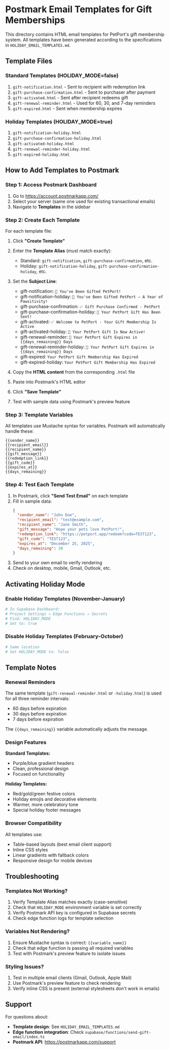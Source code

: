 # Postmark Email Templates for Gift Memberships

This directory contains HTML email templates for PetPort's gift membership system. All templates have been generated according to the specifications in `HOLIDAY_EMAIL_TEMPLATES.md`.

## Template Files

### Standard Templates (HOLIDAY_MODE=false)
1. `gift-notification.html` - Sent to recipient with redemption link
2. `gift-purchase-confirmation.html` - Sent to purchaser after payment
3. `gift-activated.html` - Sent after recipient redeems gift
4. `gift-renewal-reminder.html` - Used for 60, 30, and 7-day reminders
5. `gift-expired.html` - Sent when membership expires

### Holiday Templates (HOLIDAY_MODE=true)
1. `gift-notification-holiday.html`
2. `gift-purchase-confirmation-holiday.html`
3. `gift-activated-holiday.html`
4. `gift-renewal-reminder-holiday.html`
5. `gift-expired-holiday.html`

## How to Add Templates to Postmark

### Step 1: Access Postmark Dashboard
1. Go to https://account.postmarkapp.com/
2. Select your server (same one used for existing transactional emails)
3. Navigate to **Templates** in the sidebar

### Step 2: Create Each Template

For each template file:

1. Click **"Create Template"**
2. Enter the **Template Alias** (must match exactly):
   - Standard: `gift-notification`, `gift-purchase-confirmation`, etc.
   - Holiday: `gift-notification-holiday`, `gift-purchase-confirmation-holiday`, etc.

3. Set the **Subject Line**:
   - gift-notification: `🎁 You've Been Gifted PetPort!`
   - gift-notification-holiday: `🎁 You've Been Gifted PetPort — A Year of Pawsitivity!`
   - gift-purchase-confirmation: `✅ Gift Purchase Confirmed - PetPort`
   - gift-purchase-confirmation-holiday: `🎁 Your PetPort Gift Has Been Sent!`
   - gift-activated: `✅ Welcome to PetPort - Your Gift Membership Is Active`
   - gift-activated-holiday: `🎉 Your PetPort Gift Is Now Active!`
   - gift-renewal-reminder: `🎁 Your PetPort Gift Expires in {{days_remaining}} Days`
   - gift-renewal-reminder-holiday: `🎁 Your PetPort Gift Expires in {{days_remaining}} Days`
   - gift-expired: `Your PetPort Gift Membership Has Expired`
   - gift-expired-holiday: `Your PetPort Gift Membership Has Expired`

4. Copy the **HTML content** from the corresponding `.html` file
5. Paste into Postmark's HTML editor
6. Click **"Save Template"**
7. Test with sample data using Postmark's preview feature

### Step 3: Template Variables

All templates use Mustache syntax for variables. Postmark will automatically handle these:

```
{{sender_name}}
{{recipient_email}}
{{recipient_name}}
{{gift_message}}
{{redemption_link}}
{{gift_code}}
{{expires_at}}
{{days_remaining}}
```

### Step 4: Test Each Template

1. In Postmark, click **"Send Test Email"** on each template
2. Fill in sample data:
   ```json
   {
     "sender_name": "John Doe",
     "recipient_email": "test@example.com",
     "recipient_name": "Jane Smith",
     "gift_message": "Hope your pets love PetPort!",
     "redemption_link": "https://petport.app/redeem?code=TEST123",
     "gift_code": "TEST123",
     "expires_at": "December 25, 2025",
     "days_remaining": 30
   }
   ```
3. Send to your own email to verify rendering
4. Check on desktop, mobile, Gmail, Outlook, etc.

## Activating Holiday Mode

### Enable Holiday Templates (November-January)
```bash
# In Supabase Dashboard:
# Project Settings → Edge Functions → Secrets
# Find: HOLIDAY_MODE
# Set to: true
```

### Disable Holiday Templates (February-October)
```bash
# Same location
# Set HOLIDAY_MODE to: false
```

## Template Notes

### Renewal Reminders
The same template (`gift-renewal-reminder.html` or `-holiday.html`) is used for all three reminder intervals:
- 60 days before expiration
- 30 days before expiration
- 7 days before expiration

The `{{days_remaining}}` variable automatically adjusts the message.

### Design Features

**Standard Templates:**
- Purple/blue gradient headers
- Clean, professional design
- Focused on functionality

**Holiday Templates:**
- Red/gold/green festive colors
- Holiday emojis and decorative elements
- Warmer, more celebratory tone
- Special holiday footer messages

### Browser Compatibility

All templates use:
- Table-based layouts (best email client support)
- Inline CSS styles
- Linear gradients with fallback colors
- Responsive design for mobile devices

## Troubleshooting

### Templates Not Working?
1. Verify Template Alias matches exactly (case-sensitive)
2. Check that `HOLIDAY_MODE` environment variable is set correctly
3. Verify Postmark API key is configured in Supabase secrets
4. Check edge function logs for template selection

### Variables Not Rendering?
1. Ensure Mustache syntax is correct: `{{variable_name}}`
2. Check that edge function is passing all required variables
3. Test with Postmark's preview feature to isolate issues

### Styling Issues?
1. Test in multiple email clients (Gmail, Outlook, Apple Mail)
2. Use Postmark's preview feature to check rendering
3. Verify inline CSS is present (external stylesheets don't work in emails)

## Support

For questions about:
- **Template design**: See `HOLIDAY_EMAIL_TEMPLATES.md`
- **Edge function integration**: Check `supabase/functions/send-gift-email/index.ts`
- **Postmark API**: https://postmarkapp.com/support
